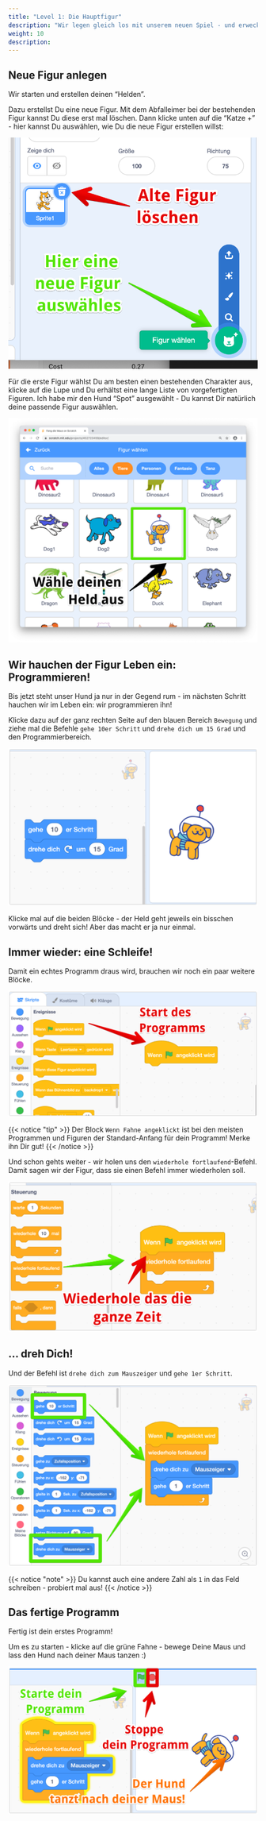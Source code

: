 ```yaml
---
title: "Level 1: Die Hauptfigur"
description: "Wir legen gleich los mit unserem neuen Spiel - und erwecken unseren Held zum leben"
weight: 10
description: 
---
```


## Neue Figur anlegen

Wir starten und erstellen deinen “Helden”.

Dazu erstellst Du eine neue Figur. Mit dem Abfalleimer bei der bestehenden Figur kannst Du diese erst mal löschen. Dann klicke unten auf die “Katze +” - hier kannst Du auswählen, wie Du die neue Figur erstellen willst:

![1-NeueFigur](1-NeueFigur.png)


Für die erste Figur wählst Du am besten einen bestehenden Charakter aus, klicke auf die Lupe und Du erhältst eine lange Liste von vorgefertigten Figuren. Ich habe mir den Hund “Spot” ausgewählt - Du kannst Dir natürlich deine passende Figur auswählen.

![2-FigurAuswaehlen](2-FigurAuswaehlen.png)

## Wir hauchen der Figur Leben ein: Programmieren!

Bis jetzt steht unser Hund ja nur in der Gegend rum - im nächsten Schritt hauchen wir im Leben ein: wir programmieren ihn!

Klicke dazu auf der ganz rechten Seite auf den blauen Bereich `Bewegung` und ziehe mal die Befehle `gehe 10er Schritt` und `drehe dich um 15 Grad` und den Programmierbereich.   

![3-EinfacheBewegung](3-EinfacheBewegung.png)

Klicke mal auf die beiden Blöcke - der Held geht jeweils ein bisschen vorwärts und dreht sich! Aber das macht er ja nur einmal.

## Immer wieder: eine Schleife!

Damit ein echtes Programm draus wird, brauchen wir noch ein paar weitere Blöcke.

![4-Start](4-Start.png)

{{< notice "tip" >}}
Der Block `Wenn Fahne angeklickt` ist bei den meisten Programmen und Figuren der Standard-Anfang für dein Programm! Merke ihn Dir gut! 
{{< /notice >}}

Und schon gehts weiter - wir holen uns den `wiederhole fortlaufend`-Befehl. Damit sagen wir der Figur, dass sie einen Befehl immer wiederholen soll. 

![5-Schleife](5-Schleife.png)



## ... dreh Dich!

Und der Befehl ist `drehe dich zum Mauszeiger` und `gehe 1er Schritt`.   

![6-AutomatischDrehen](6-AutomatischDrehen.png)

{{< notice "note" >}}
Du kannst auch eine andere Zahl als `1` in das Feld schreiben - probiert mal aus! 
{{< /notice >}}

## Das fertige Programm

Fertig ist dein erstes Programm! 

Um es zu starten - klicke auf die grüne Fahne - bewege Deine Maus und lass den Hund nach deiner Maus tanzen :)

![7-Fertig](7-Fertig.png)